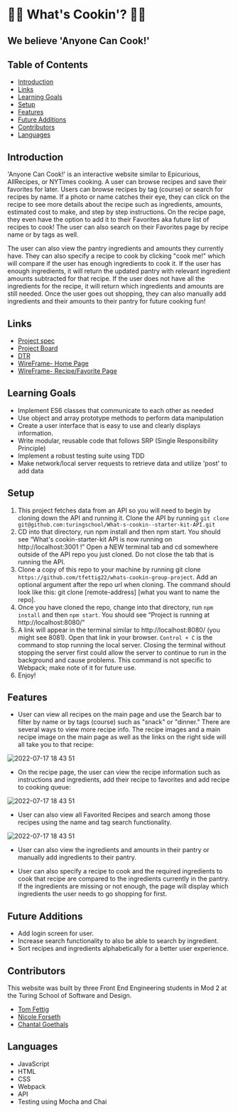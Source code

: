 # 👩‍🍳 What's Cookin'? 👩‍🍳
## We believe 'Anyone Can Cook!'

## Table of Contents
- [Introduction](#introduction)
- [Links](#links)
- [Learning Goals](#learning-goals)
- [Setup](#setup)
- [Features](#features)
- [Future Additions](#future-additions)
- [Contributors](#contributors)
- [Languages](#languages)

## Introduction
'Anyone Can Cook!' is an interactive website similar to Epicurious, AllRecipes, or NYTimes cooking. A user can browse recipes and save their favorites for later. Users can browse recipes by tag (course) or search for recipes by name. If a photo or name catches their eye, they can click on the recipe to see more details about the recipe such as ingredients, amounts, estimated cost to make, and step by step instructions. On the recipe page, they even have the option to add it to their Favorites aka future list of recipes to cook! The user can also search on their Favorites page by recipe name or by tags as well.

The user can also view the pantry ingredients and amounts they currently have. They can also specify a recipe to cook by clicking "cook me!" which will compare if the user has enough ingredients to cook it. If the user has enough ingredients, it will return the updated pantry with relevant ingredient amounts subtracted for that recipe. If the user does not have all the ingredients for the recipe, it will return which ingredients and amounts are still needed. Once the user goes out shopping, they can also manually add ingredients and their amounts to their pantry for future cooking fun!

## Links
- [Project spec](https://frontend.turing.edu/projects/whats-cookin-part-one.html)
- [Project Board](https://github.com/users/tfettig22/projects/1)
- [DTR](https://gist.github.com/GOECHA/d7bcb7fc6ac06c54144e9aa1259c1cfb)
- [WireFrame- Home Page](https://user-images.githubusercontent.com/102189342/179422204-fdd7ef75-4062-4c24-b966-a88e76d447c7.png)
- [WireFrame- Recipe/Favorite Page](https://user-images.githubusercontent.com/102189342/179422201-08ee9c5e-4410-476b-b611-b7a8f3c3bdfc.png)

## Learning Goals
- Implement ES6 classes that communicate to each other as needed
- Use object and array prototype methods to perform data manipulation
- Create a user interface that is easy to use and clearly displays information.
- Write modular, reusable code that follows SRP (Single Responsibility Principle)
- Implement a robust testing suite using TDD
- Make network/local server requests to retrieve data and utilize 'post' to add data

## Setup
1. This project fetches data from an API so you will need to begin by cloning down the API and running it.
Clone the API by running `git clone git@github.com:turingschool/What-s-cookin--starter-kit-API.git`
2. CD into that directory, run npm install and then npm start. You should see “What's cookin-starter-kit API is now running on http://localhost:3001 !”
Open a NEW terminal tab and cd somewhere outside of the API repo you just cloned. Do not close the tab that is running the API.
3. Clone a copy of this repo to your machine by running git clone `https://github.com/tfettig22/whats-cookin-group-project`. Add an optional argument after the repo url when cloning. The command should look like this: git clone [remote-address] [what you want to name the repo].
4. Once you have cloned the repo, change into that directory, run `npm install` and then `npm start`. You should see “Project is running at http://localhost:8080/"
5. A link will appear in the terminal similar to http://localhost:8080/ (you might see 8081). Open that link in your browser. `Control + C` is the command to stop running the local server. Closing the terminal without stopping the server first could allow the server to continue to run in the background and cause problems. This command is not specific to Webpack; make note of it for future use.
6. Enjoy!

## Features
- User can view all recipes on the main page and use the Search bar to filter by name or by tags (course) such as "snack" or "dinner." There are several ways to view more recipe info. The recipe images and a main recipe image on the main page as well as the links on the right side will all take you to that recipe:

![2022-07-17 18 43 51](https://media.giphy.com/media/nZSWMyKwrjrqWGK4D2/giphy.gif)

- On the recipe page, the user can view the recipe information such as instructions and ingredients, add their recipe to favorites and add recipe to cooking queue:

![2022-07-17 18 43 51](https://media.giphy.com/media/R5CsASE1SfLs9c7tda/giphy.gif)

- User can also view all Favorited Recipes and search among those recipes using the name and tag search functionality. 

![2022-07-17 18 43 51](https://media.giphy.com/media/dIrflY15FtColNPnd2/giphy.gif)

- User can also view the ingredients and amounts in their pantry or manually add ingredients to their pantry. 

- User can also specify a recipe to cook and the required ingredients to cook that recipe are compared to the ingredients currently in the pantry. If the ingredients are missing or not enough, the page will display which ingredients the user needs to go shopping for first. 

## Future Additions
- Add login screen for user. 
- Increase search functionality to also be able to search by ingredient.
- Sort recipes and ingredients alphabetically for a better user experience.  

## Contributors
This website was built by three Front End Engineering students in Mod 2 at the Turing School of Software and Design. 

- [Tom Fettig](https://github.com/tfettig22)
- [Nicole Forseth](https://github.com/forsethnico)
- [Chantal Goethals](https://github.com/GOECHA)

## Languages
- JavaScript
- HTML
- CSS
- Webpack
- API
- Testing using Mocha and Chai
